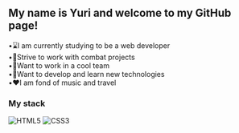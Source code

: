 ## My name is Yuri and welcome to my GitHub page!

•:hourglass:I am currently studying to be a web developer  
•:dart:Strive to work with combat projects  
•:metal:Want to work in a cool team  
•:pencil:Want to develop and learn new technologies  
•:hearts:I am fond of music and travel  

### My stack
![HTML5](https://img.shields.io/badge/html5-%23E34F26.svg?style=for-the-badge&logo=html5&logoColor=white)
![CSS3](https://img.shields.io/badge/css3-%231572B6.svg?style=for-the-badge&logo=css3&logoColor=white)

